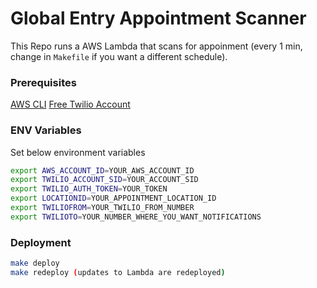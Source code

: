 # Global Entry Appointment Scanner
This Repo runs a AWS Lambda that scans for appoinment (every 1 min, change in `Makefile` if you want a different schedule).

### Prerequisites
[AWS CLI](https://docs.aws.amazon.com/cli/latest/userguide/getting-started-install.html)
[Free Twilio Account](https://www.twilio.com/try-twilio)

### ENV Variables

Set below environment variables
 
 ```bash
export AWS_ACCOUNT_ID=YOUR_AWS_ACCOUNT_ID
export TWILIO_ACCOUNT_SID=YOUR_ACCOUNT_SID
export TWILIO_AUTH_TOKEN=YOUR_TOKEN
export LOCATIONID=YOUR_APPOINTMENT_LOCATION_ID
export TWILIOFROM=YOUR_TWILIO_FROM_NUMBER
export TWILIOTO=YOUR_NUMBER_WHERE_YOU_WANT_NOTIFICATIONS
```

### Deployment

```bash 
make deploy
make redeploy (updates to Lambda are redeployed)
```

